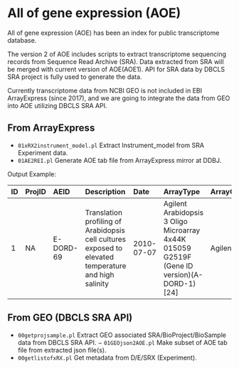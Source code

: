 # All of gene expression (AOE)

All of gene expression (AOE) has been an index for public transcriptome database. 

The version 2 of AOE includes scripts to extract transcriptome sequencing records from Sequence Read Archive (SRA). 
Data extracted from SRA will be merged with current version of AOE(AOE1).
API for SRA data by DBCLS SRA project is fully used to generate the data.

Currently transcriptome data from NCBI GEO is not included in EBI ArrayExpress (since 2017), and we are going to integrate the data from GEO into AOE utilizing DBCLS SRA API.

## From ArrayExpress
- `01xRX2instrument_model.pl` Extract Instrument_model from SRA Experiment data.
- `01AE2REI.pl` Generate AOE tab file from  ArrayExpress mirror at DDBJ.

Output Example:

|  ID |ProjID|AEID| Description | Date | ArrayType | ArrayGroup | Technology | Instrument | NGSGroup | Organisms | Rep_organism  |
|:-----------|:-----------|:-----------|:-----------|:-----------|:-----------|:-----------|:-----------|:-----------|:-----------|:-----------|:-----------|
|1|NA|  E-DORD-69 | Translation profiling of Arabidopsis cell cultures exposed to elevated temperature and high salinity | 2010-07-07 | Agilent Arabidopsis 3 Oligo Microarray 4x44K 015059 G2519F (Gene ID version)(A-DORD-1)[24]  | Agilent | array assay | NA | NA | Arabidopsis thaliana[24]  | Arabidopsis thaliana  |

## From GEO (DBCLS SRA API)
- `00getprojsample.pl` Extract GEO associated SRA/BioProject/BioSample data from DBCLS SRA API.
− `01GEOjson2AOE.pl` Make subset of AOE tab file from extracted json file(s).
- `00getlistofxRX.pl` Get metadata from D/E/SRX (Experiment). 
